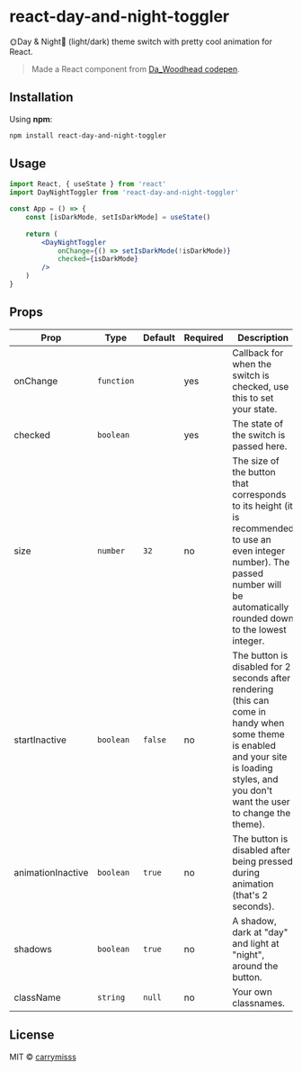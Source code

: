 # react-day-and-night-toggler
🌞Day & Night🌛 (light/dark) theme switch with pretty cool animation for React.
> Made a React component from [Da_Woodhead codepen](https://codepen.io/Da_Woodhead/pen/VdaBwq "Da_Woodhead codepen").

## Installation
Using **npm**:

```bash
npm install react-day-and-night-toggler
```

## Usage
```jsx
import React, { useState } from 'react'
import DayNightToggler from 'react-day-and-night-toggler'

const App = () => {
	const [isDarkMode, setIsDarkMode] = useState()
	
	return (
		<DayNightToggler
			onChange={() => setIsDarkMode(!isDarkMode)}
			checked={isDarkMode}
		/>
	)
}
```

## Props 
| Prop | Type  | Default  | Required | Description |
| ------------ | ------------ | ------------ | ------------ | ------------ |
| onChange | `function`  |  | yes | Callback for when the switch is checked, use this to set your state. |
| checked | `boolean` |  | yes | The state of the switch is passed here. |
| size | `number` | `32` | no | The size of the button that corresponds to its height (it is recommended to use an even integer number). The passed number will be automatically rounded down to the lowest integer. |
| startInactive | `boolean` | `false` | no | The button is disabled for 2 seconds after rendering (this can come in handy when some theme is enabled and your site is loading styles, and you don't want the user to change the theme). |
| animationInactive | `boolean` | `true` | no | The button is disabled after being pressed during animation (that's 2 seconds). |
| shadows | `boolean` | `true` | no | A shadow, dark at "day" and light at "night", around the button. |
| className | `string` | `null` | no | Your own classnames. |

## License
MIT © [carrymisss](https://github.com/carrymisss)